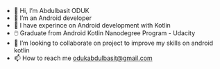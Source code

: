 - 👋  Hi, I’m Abdulbasit ODUK
- 👀  I’m an Android developer
- 🌱  I have experince on Android development with Kotlin 
- 🖱️   Graduate from Android Kotlin Nanodegree Program - Udacity
- 💞️  I’m looking to collaborate on project to improve my skills on android kotlin
- 📫  How to reach me odukabdulbasit@gmail.com

<!---
odukabdulbasit/odukabdulbasit is a ✨ special ✨ repository because its `README.md` (this file) appears on your GitHub profile.
You can click the Preview link to take a look at your changes.
--->
